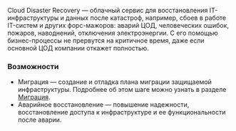 Cloud Disaster Recovery — облачный сервис для восстановления IT-инфраструктуры и данных после катастроф, например, сбоев в работе IT-систем и других форс-мажоров: аварий ЦОД, человеческих ошибок, пожаров, наводнений, отключения электроэнергии. С его помощью бизнес-процессы не прервутся на критичное время, даже если основной ЦОД компании откажет полностью.

### Возможности

- Миграция — создание и отладка плана миграции защищаемой инфраструктуры. Подробнее об этом шаге можно узнать в разделе [Миграция](../../migration/).
- Аварийное восстановление — повышение надежности, восстановление доступа к инфраструктуре и ее функциональности после аварии.
